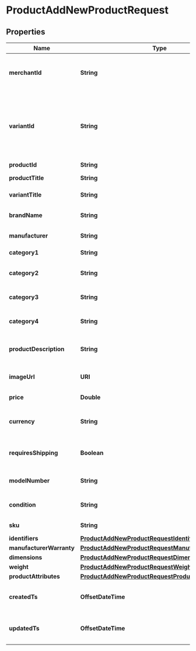 

# ProductAddNewProductRequest


## Properties

| Name | Type | Description | Notes |
|------------ | ------------- | ------------- | -------------|
|**merchantId** | **String** | The unique identifier for the merchant within Seel&#39;s system. |  [optional] |
|**variantId** | **String** | Variant id, the unique identifier of a product SKU. Use &#39;product_id&#39; if the product doesn&#39;t have any variants. |  [optional] |
|**productId** | **String** | Product id. |  |
|**productTitle** | **String** | Name of the product. |  |
|**variantTitle** | **String** | Title of the variant. |  [optional] |
|**brandName** | **String** | The Product Brand or Vendor. |  |
|**manufacturer** | **String** | Manufacturer of the item. |  [optional] |
|**category1** | **String** | Main product category. |  [optional] |
|**category2** | **String** | Secondary product category. |  [optional] |
|**category3** | **String** | Tertiary product category. |  [optional] |
|**category4** | **String** | Fourth level product category. |  [optional] |
|**productDescription** | **String** | Text description of the product. |  [optional] |
|**imageUrl** | **URI** | URL of the product image. |  [optional] |
|**price** | **Double** | List price of the product. |  |
|**currency** | **String** | Currency of the price (e.g. USD, EUR). |  |
|**requiresShipping** | **Boolean** | Whether the product requires shipping. |  [optional] |
|**modelNumber** | **String** | Manufacturer model number. |  [optional] |
|**condition** | **String** | Condition - new, used, refurbished. |  [optional] |
|**sku** | **String** | Stock keeping unit. |  [optional] |
|**identifiers** | [**ProductAddNewProductRequestIdentifiers**](ProductAddNewProductRequestIdentifiers.md) |  |  [optional] |
|**manufacturerWarranty** | [**ProductAddNewProductRequestManufacturerWarranty**](ProductAddNewProductRequestManufacturerWarranty.md) |  |  [optional] |
|**dimensions** | [**ProductAddNewProductRequestDimensions**](ProductAddNewProductRequestDimensions.md) |  |  [optional] |
|**weight** | [**ProductAddNewProductRequestWeight**](ProductAddNewProductRequestWeight.md) |  |  [optional] |
|**productAttributes** | [**ProductAddNewProductRequestProductAttributes**](ProductAddNewProductRequestProductAttributes.md) |  |  [optional] |
|**createdTs** | **OffsetDateTime** | Timestamp when the product was created. |  [optional] |
|**updatedTs** | **OffsetDateTime** | Timestamp when the product was updated. |  [optional] |



